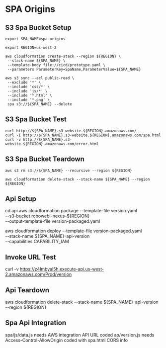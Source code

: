 # SPA Origins


## S3 Spa Bucket Setup
```
export SPA_NAME=spa-origins

export REGION=us-west-2

aws cloudformation create-stack --region ${REGION} \
 --stack-name ${SPA_NAME} \
 --template-body file://cicd/prototype.yaml \
 --parameters ParameterKey=SpaName,ParameterValue=${SPA_NAME}

aws s3 sync --acl public-read \
 --exclude '*' \
 --include 'css/*' \
 --include 'js/*' \
 --include '*.html' \
 --include '*.png' \
 spa s3://${SPA_NAME} --delete
```

##  S3 Spa Bucket Test
```
curl http://${SPA_NAME}.s3-website.${REGION}.amazonaws.com/
curl -I http://${SPA_NAME}.s3-website.${REGION}.amazonaws.com/spa.html
curl -v http://${SPA_NAME}.s3-website.${REGION}.amazonaws.com/error.html
```

##  S3 Spa Bucket Teardown
```
aws s3 rm s3://${SPA_NAME} --recursive --region ${REGION}

aws cloudformation delete-stack --stack-name ${SPA_NAME} --region ${REGION}
```

## Api Setup
cd api
aws cloudformation package --template-file version.yaml \
  --s3-bucket robowebi-nexus-${REGION} \
  --output-template-file version-packaged.yaml

aws cloudformation deploy --template-file version-packaged.yaml \
  --stack-name ${SPA_NAME}-api-version \
  --capabilities CAPABILITY_IAM


## Invoke URL Test
  curl -v https://z4lmbyal5h.execute-api.us-west-2.amazonaws.com/Prod/version


## Api Teardown
aws cloudformation delete-stack --stack-name ${SPA_NAME}-api-version \
  --region ${REGION}

## Spa Api Integration
spa/js/data.js needs AWS integration API URL coded
ap/version.js needs Access-Control-AllowOrigin coded with spa.html CORS info
